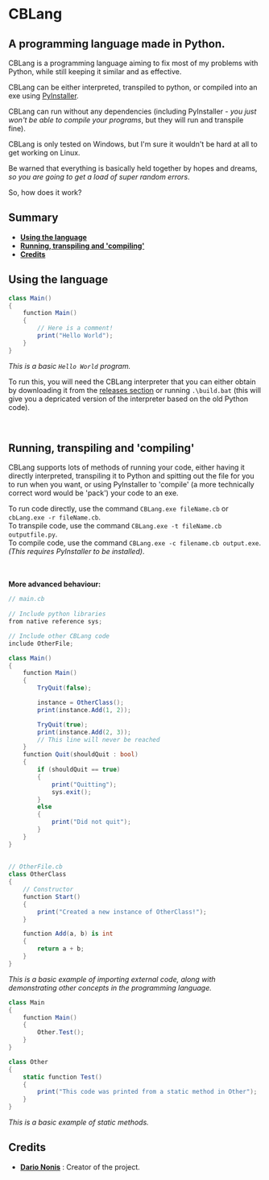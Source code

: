 # CBLang
## A programming language made in Python.

CBLang is a programming language aiming to fix most of my problems with Python, while still keeping it similar and as effective.

CBLang can be either interpreted, transpiled to python, or compiled into an exe using [PyInstaller](https://pyinstaller.readthedocs.io/en/stable/).

CBLang can run without any dependencies (including PyInstaller - *you just won't be able to compile your programs*, but they will run and transpile fine).

CBLang is only tested on Windows, but I'm sure it wouldn't be hard at all to get working on Linux.

Be warned that everything is basically held together by hopes and dreams, *so you are going to get a load of super random errors*.

So, how does it work?

## Summary

* **[Using the language](#using-the-language)**
* **[Running, transpiling and 'compiling'](#running-transpiling-and-compiling)**
* **[Credits](#credits)**

## Using the language
```cs
class Main()
{
    function Main()
    {
        // Here is a comment!
        print("Hello World");
    }
}
```
*This is a basic `Hello World` program.*

To run this, you will need the CBLang interpreter that you can either obtain by downloading it from the [releases section](https://github.com/DarioNonis/CBLang/releases) or running `.\build.bat` (this will give you a depricated version of the interpreter based on the old Python code).

⠀  
## Running, transpiling and 'compiling'
CBLang supports lots of methods of running your code, either having it directly interpreted, transpiling it to Python and spitting out the file for you to run when you want, or using PyInstaller to 'compile' (a more technically correct word would be 'pack') your code to an exe.

To run code directly, use the command `CBLang.exe fileName.cb` or `cbLang.exe -r fileName.cb`.⠀  
To transpile code, use the command `CBLang.exe -t fileName.cb outputfile.py`.⠀  
To compile code, use the command `CBLang.exe -c filename.cb output.exe`. *(This requires PyInstaller to be installed)*.⠀   

⠀  
⠀  
**More advanced behaviour:**
```cs
// main.cb
    
// Include python libraries
from native reference sys;

// Include other CBLang code
include OtherFile;

class Main()
{
    function Main()
    {
        TryQuit(false);

        instance = OtherClass();
        print(instance.Add(1, 2));

        TryQuit(true);
        print(instance.Add(2, 3));
        // This line will never be reached
    }
    function Quit(shouldQuit : bool)
    {
        if (shouldQuit == true)
        {
            print("Quitting");
            sys.exit();
        }
        else
        {
            print("Did not quit");
        }
    }
}
⠀
    
// OtherFile.cb
class OtherClass
{
    // Constructor
    function Start()
    {
        print("Created a new instance of OtherClass!");
    }

    function Add(a, b) is int
    {
        return a + b;
    }
}
```
*This is a basic example of importing external code, along with demonstrating other concepts in the programming language.*
```cs
class Main
{
    function Main()
    {
        Other.Test();
    }
}

class Other
{
    static function Test()
    {
        print("This code was printed from a static method in Other");
    }
}
```
*This is a basic example of static methods.*

## Credits

* [**Dario Nonis**](https://github.com/DarioNonis) : Creator of the project.
